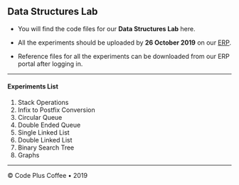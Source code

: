 ## Data Structures Lab

* You will find the code files for our **Data Structures Lab** here.

* All the experiments should be uploaded by **26 October 2019** on our [ERP](https://bit.ly/terna-erp).

* Reference files for all the experiments can be downloaded from our ERP portal after logging in.

---

#### Experiments List

1. Stack Operations
2. Infix to Postfix Conversion
3. Circular Queue
4. Double Ended Queue
5. Single Linked List
6. Double Linked List
7. Binary Search Tree
8. Graphs

---

&copy; Code Plus Coffee • 2019